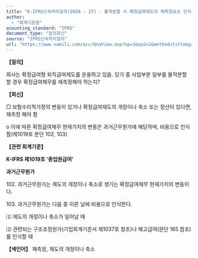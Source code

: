 ```yaml
---
title: "K-IFRS신속처리질의(2020 - 27) - 물적분할 시 확정급여제도의 재측정요소 인식 여부"
author:
  - "회계기준원"
acounting_standard: "IFRS"
document_type: "질의회신"
source: "IFRS신속처리질의"
url: "https://www.samili.com/acc/QnaView.asp?op=3&op2=1&method=title&group=2124-15;1&orgcode=3&searchword=&page=32&code=K%2DIFRS%EC%8B%A0%EC%86%8D%EC%B2%98%EB%A6%AC%EC%A7%88%EC%9D%98%2D27%3A202004"
---
```

**【질의】**

  

회사는 확정급여형 퇴직급여제도를 운용하고 있음. 당기 중 사업부분 일부를 물적분할 할 경우 확정급여채무를 재측정해야 하는지?

  
  

**【회신】**

  

□ 보험수리적가정의 변동이 있거나 확정급여제도의 개정이나 축소 또는 정산이 있다면, 재측정 해야 함

  

o 이에 따른 확정급여채무 현재가치의 변동은 과거근무원가에 해당하며, 비용으로 인식함(제1019호 문단 102, 103)

  
  

**【관련 회계기준】**

  

**K-IFRS 제1019호 ‘종업원급여’**

  

**과거근무원가**

  

102\. 과거근무원가는 제도의 개정이나 축소로 생기는 확정급여채무 현재가치의 변동이다.

  

103\. 과거근무원가는 다음 중 이른 날에 비용으로 인식한다.

⑴ 제도의 개정이나 축소가 일어날 때

⑵ 관련되는 구조조정원가(기업회계기준서 제1037호 참조)나 해고급여(문단 165 참조)를 인식할 때

  
  

**【색인어】** 재측정, 제도의 개정이나 축소
